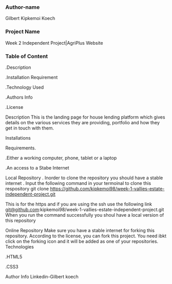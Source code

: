 ### Author-name

Gilbert Kipkemoi Koech

### Project Name

Week 2 Independent Project|AgriPlus Website

### Table of Content
.Description

.Installation Requirement

.Technology Used

.Authors Info

.License

Description
This is the landing page for house lending platform which gives details on the various services they are providing, portfolio and how they get in touch with them. 

Installations

Requirements.

.Either a working computer, phone, tablet or a laptop

.An access to a Stabe Internet

Local Repository . Inorder to clone the repository you should have a stable internet . Input the following command in your termoinal to clone this respository
git clone  https://github.com/kipkemoi98/week-1-vallies-estate-independent-project.git

This is for the https and if you are using the ssh use the following link
git@github.com:kipkemoi98/week-1-vallies-estate-independent-project.git
When you run the command successfully you shoul have a local version of this repository

Online Repository Make sure you have a stable internet for forking this repository. According to the license, you can fork this project. You need ibkt click on the forking icon and it will be added as one of your repositories.
Technologies

.HTML5

.CSS3

Author Info Linkedin-Gilbert koech